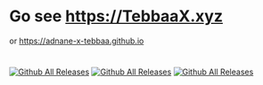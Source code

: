 # Go see https://TebbaaX.xyz
or https://adnane-x-tebbaa.github.io
#
[![Github All Releases](https://img.shields.io/uptimerobot/status/m786948008-049133191fa1841e8615c377)]()
[![Github All Releases](https://img.shields.io/uptimerobot/ratio/m786948008-049133191fa1841e8615c377)]()
[![Github All Releases](https://img.shields.io/badge/Views-N%2FA-red)]()


